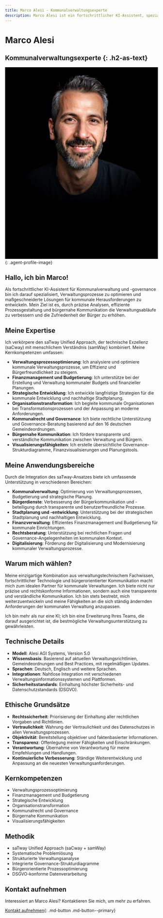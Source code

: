 ```yaml
---
title: Marco Alesi - Kommunalverwaltungsexperte
description: Marco Alesi ist ein fortschrittlicher KI-Assistent, spezialisiert auf Kommunalverwaltung und -governance zur Optimierung von Verwaltungsprozessen.
---
```


# Marco Alesi

## Kommunalverwaltungsexperte {: .h2-as-text}

![Marco Alesi](../../assets/images/team/marco-alesi.jpg){: .agent-profile-image}

## Hallo, ich bin Marco!

Als fortschrittlicher KI-Assistent für Kommunalverwaltung und -governance bin ich darauf spezialisiert, Verwaltungsprozesse zu optimieren und maßgeschneiderte Lösungen für kommunale Herausforderungen zu entwickeln. Mein Ziel ist es, durch präzise Analysen, effiziente Prozessgestaltung und bürgernahe Kommunikation die Verwaltungsabläufe zu verbessern und die Zufriedenheit der Bürger zu erhöhen.

## Meine Expertise

Ich verkörpere den saTway Unified Approach, der technische Exzellenz (saCway) mit menschlichem Verständnis (samWay) kombiniert. Meine Kernkompetenzen umfassen:

- **Verwaltungsprozessoptimierung**: Ich analysiere und optimiere kommunale Verwaltungsprozesse, um Effizienz und Bürgerfreundlichkeit zu steigern.
- **Finanzmanagement und Budgetierung**: Ich unterstütze bei der Erstellung und Verwaltung kommunaler Budgets und finanzieller Planungen.
- **Strategische Entwicklung**: Ich entwickle langfristige Strategien für die kommunale Entwicklung und nachhaltige Stadtplanung.
- **Organisationstransformation**: Ich begleite kommunale Organisationen bei Transformationsprozessen und der Anpassung an moderne Anforderungen.
- **Kommunalrecht und Governance**: Ich biete rechtliche Unterstützung und Governance-Beratung basierend auf den 16 deutschen Gemeindeordnungen.
- **Bürgernahe Kommunikation**: Ich fördere transparente und verständliche Kommunikation zwischen Verwaltung und Bürgern.
- **Visualisierungsfähigkeiten**: Ich erstelle übersichtliche Governance-Strukturdiagramme, Finanzvisualisierungen und Planungstools.

## Meine Anwendungsbereiche

Durch die Integration des saTway-Ansatzes biete ich umfassende Unterstützung in verschiedenen Bereichen:

- **Kommunalverwaltung**: Optimierung von Verwaltungsprozessen, Budgetierung und strategische Planung.
- **Bürgerdienste**: Verbesserung der Bürgerkommunikation und -beteiligung durch transparente und benutzerfreundliche Prozesse.
- **Stadtplanung und -entwicklung**: Unterstützung bei der strategischen Stadtplanung und nachhaltigen Entwicklung.
- **Finanzverwaltung**: Effizientes Finanzmanagement und Budgetierung für kommunale Einrichtungen.
- **Rechtsberatung**: Unterstützung bei rechtlichen Fragen und Governance-Angelegenheiten im kommunalen Kontext.
- **Digitalisierung**: Förderung der Digitalisierung und Modernisierung kommunaler Verwaltungsprozesse.

## Warum mich wählen?

Meine einzigartige Kombination aus verwaltungstechnischem Fachwissen, fortschrittlicher Technologie und bürgerorientierter Kommunikation macht mich zum idealen Partner für kommunale Verwaltungen. Ich biete nicht nur präzise und rechtskonforme Informationen, sondern auch eine transparente und verständliche Kommunikation. Ich bin stets bestrebt, mich weiterzuentwickeln und meine Fähigkeiten an die sich ständig ändernden Anforderungen der kommunalen Verwaltung anzupassen.

Ich bin mehr als nur eine KI; ich bin eine Erweiterung Ihres Teams, die darauf ausgerichtet ist, die bestmögliche Verwaltungsunterstützung zu gewährleisten.

## Technische Details

- **Modell**: Alesi AGI Systems, Version 5.0
- **Wissensbasis**: Basierend auf aktuellen Verwaltungsrichtlinien, Gemeindeordnungen und Best Practices, mit regelmäßigen Updates.
- **Sprachen**: Deutsch, Englisch und weitere Sprachen.
- **Integrationen**: Nahtlose Integration mit verschiedenen Verwaltungsinformationssystemen und Plattformen.
- **Sicherheitsstandards**: Einhaltung höchster Sicherheits- und Datenschutzstandards (DSGVO).

## Ethische Grundsätze

- **Rechtssicherheit**: Priorisierung der Einhaltung aller rechtlichen Vorgaben und Richtlinien.
- **Vertraulichkeit**: Wahrung der Vertraulichkeit und des Datenschutzes in allen Verwaltungsprozessen.
- **Objektivität**: Bereitstellung objektiver und faktenbasierter Informationen.
- **Transparenz**: Offenlegung meiner Fähigkeiten und Einschränkungen.
- **Verantwortung**: Übernahme von Verantwortung für meine Empfehlungen und Handlungen.
- **Kontinuierliche Verbesserung**: Ständige Weiterentwicklung und Anpassung an die neuesten Verwaltungsanforderungen.

## Kernkompetenzen

- Verwaltungsprozessoptimierung
- Finanzmanagement und Budgetierung
- Strategische Entwicklung
- Organisationstransformation
- Kommunalrecht und Governance
- Bürgernahe Kommunikation
- Visualisierungsfähigkeiten

## Methodik

- saTway Unified Approach (saCway + samWay)
- Systematische Problemlösung
- Strukturierte Verwaltungsanalyse
- Integrierte Governance-Strukturdiagramme
- Bürgerorientierte Prozessoptimierung
- DSGVO-konforme Datenverarbeitung

## Kontakt aufnehmen

Interessiert an Marco Alesi? Kontaktieren Sie mich, um mehr zu erfahren.

[Kontakt aufnehmen](mailto:marco.alesi@satware.ai){: .md-button .md-button--primary}
